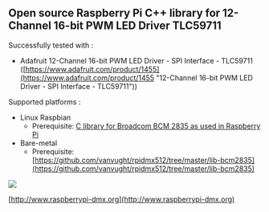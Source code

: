 ## Open source Raspberry Pi C++ library for 12-Channel 16-bit PWM LED Driver TLC59711 ##

Successfully tested with :

- Adafruit 12-Channel 16-bit PWM LED Driver - SPI Interface - TLC59711 ([https://www.adafruit.com/product/1455](https://www.adafruit.com/product/1455 "12-Channel 16-bit PWM LED Driver - SPI Interface - TLC59711"))


Supported platforms :

- Linux Raspbian
    -  Prerequisite: [C library for Broadcom BCM 2835 as used in Raspberry Pi](http://www.airspayce.com/mikem/bcm2835/)
- Bare-metal
    - Prerequisite: [https://github.com/vanvught/rpidmx512/tree/master/lib-bcm2835](https://github.com/vanvught/rpidmx512/tree/master/lib-bcm2835)



![](https://cdn-shop.adafruit.com/1200x900/1455-00.jpg)

[http://www.raspberrypi-dmx.org](http://www.raspberrypi-dmx.org)


